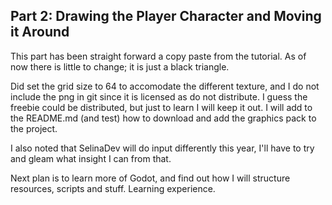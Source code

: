 ## Part 2: Drawing the Player Character and Moving it Around

This part has been straight forward a copy paste from the tutorial. As of now there is little to change; it is just a black triangle.

Did set the grid size to 64 to accomodate the different texture, and I do not include the png in git since it is licensed as do not distribute. I guess the freebie could be distributed, but just to learn I will keep it out. I will add to the README.md (and test) how to download and add the graphics pack to the project.

I also noted that SelinaDev will do input differently this year, I'll have to try and gleam what insight I can from that.

Next plan is to learn more of Godot, and find out how I will structure resources, scripts and stuff. Learning experience.
